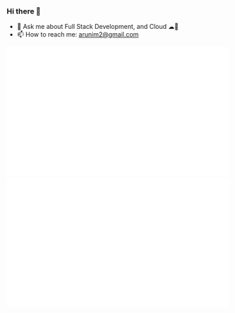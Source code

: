 ### Hi there 👋
- 💬 Ask me about Full Stack Development, and Cloud ☁🚀
- 📫 How to reach me: arunim2@gmail.com

![Arunim's Statistics](https://raw.githubusercontent.com/arunim2405/my-github-stats/master/generated/overview.svg)
![Language Statistics](https://raw.githubusercontent.com/arunim2405/my-github-stats/master/generated/languages.svg)

<!--
**arunim2405/arunim2405** is a ✨ _special_ ✨ repository because its `README.md` (this file) appears on your GitHub profile.

Here are some ideas to get you started:

- 🔭 I’m currently working on ...
- 🌱 I’m currently learning ...
- 👯 I’m looking to collaborate on ...
- 🤔 I’m looking for help with ...
- 💬 Ask me about ...
- 📫 How to reach me: ...
- 😄 Pronouns: ...
- ⚡ Fun fact: ...
-->
